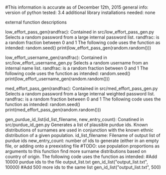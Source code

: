 #This information is accurate as of December 12th, 2015
general info:
version of python tested: 3.4
additional library installations needed: none

external function descriptions

low_effort_pass_gen(randfrac):
Contained in src/low_effort_pass_gen.py
Selects a random password from a large internal password list.
randfrac: is a random fraction between 0 and 1
The following code uses the function as intended:
random.seed()
print(low_effort_pass_gen(random.random()))

low_effort_username_gen(randfrac):
Contained in src/low_effort_username_gen.py
Selects a random username from an internal name list.
randfrac: is a random fraction between 0 and 1
The following code uses the function as intended:
random.seed()
print(low_effort_username_gen(random.random()))

med_effort_pass_gen(randfrac):
Contained in src/med_effort_pass_gen.py
Selects a random password from a large internal weighted password list.
randfrac: is a random fraction between 0 and 1
The following code uses the function as intended:
random.seed()
print(med_effort_pass_gen(random.random()))

gen_purdue_id_list(id_list_filename, new_entry_count):
Conatined in src/purdue_id_gen.py
Generates a list of plausible purdue ids.
Known distributions of surnames are used in conjunction with the known ethnic distribution of a given population.
id_list_filename: Filename of output list of purdue ids
new_entry_count: number of ids to generate (either in an empty file, or adding onto a preexisting file
#TODO: use population proportions as arguments to this function
       find more surname distributions based on country of origin.
The following code uses the function as intended:
#Add 10000 purdue ids to the file output_list.txt
gen_id_list("output_list.txt", 10000)
#Add 500 more ids to the same list
gen_id_list("output_list.txt", 500)